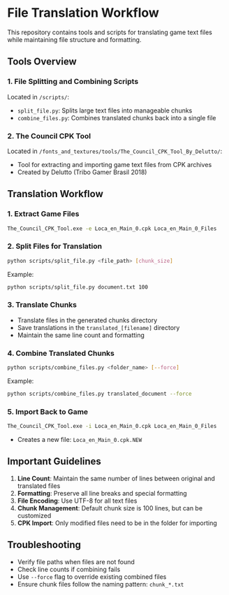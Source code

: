 # File Translation Workflow

This repository contains tools and scripts for translating game text files while maintaining file structure and formatting.

## Tools Overview

### 1. File Splitting and Combining Scripts
Located in `/scripts/`:
- `split_file.py`: Splits large text files into manageable chunks
- `combine_files.py`: Combines translated chunks back into a single file

### 2. The Council CPK Tool
Located in `/fonts_and_textures/tools/The_Council_CPK_Tool_By_Delutto/`:
- Tool for extracting and importing game text files from CPK archives
- Created by Delutto (Tribo Gamer Brasil 2018)

## Translation Workflow

### 1. Extract Game Files
```bash
The_Council_CPK_Tool.exe -e Loca_en_Main_0.cpk Loca_en_Main_0_Files
```

### 2. Split Files for Translation
```bash
python scripts/split_file.py <file_path> [chunk_size]
```
Example:
```bash
python scripts/split_file.py document.txt 100
```

### 3. Translate Chunks
- Translate files in the generated chunks directory
- Save translations in the `translated_[filename]` directory
- Maintain the same line count and formatting

### 4. Combine Translated Chunks
```bash
python scripts/combine_files.py <folder_name> [--force]
```
Example:
```bash
python scripts/combine_files.py translated_document --force
```

### 5. Import Back to Game
```bash
The_Council_CPK_Tool.exe -i Loca_en_Main_0.cpk Loca_en_Main_0_Files
```
- Creates a new file: `Loca_en_Main_0.cpk.NEW`

## Important Guidelines

1. **Line Count**: Maintain the same number of lines between original and translated files
2. **Formatting**: Preserve all line breaks and special formatting
3. **File Encoding**: Use UTF-8 for all text files
4. **Chunk Management**: Default chunk size is 100 lines, but can be customized
5. **CPK Import**: Only modified files need to be in the folder for importing

## Troubleshooting

- Verify file paths when files are not found
- Check line counts if combining fails
- Use `--force` flag to override existing combined files
- Ensure chunk files follow the naming pattern: `chunk_*.txt`

